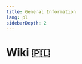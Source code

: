 ```yaml
---
title: General Information
lang: pl
sidebarDepth: 2
---
```


# Wiki :poland: <Badge text="LSSM Stable 3.3.7"/>
